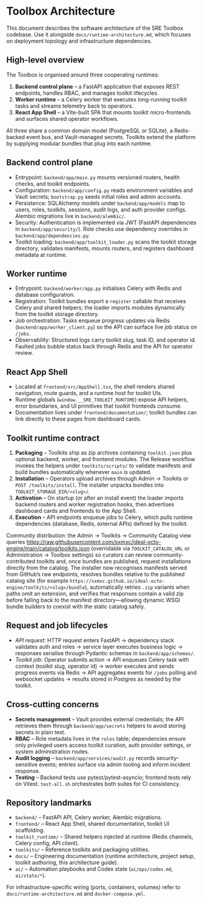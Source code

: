 # Toolbox Architecture

This document describes the software architecture of the SRE Toolbox codebase. Use it alongside `docs/runtime-architecture.md`, which focuses on deployment topology and infrastructure dependencies.

## High-level overview

The Toolbox is organised around three cooperating runtimes:

1. **Backend control plane** – a FastAPI application that exposes REST endpoints, handles RBAC, and manages toolkit lifecycles.
2. **Worker runtime** – a Celery worker that executes long-running toolkit tasks and streams telemetry back to operators.
3. **React App Shell** – a Vite-built SPA that mounts toolkit micro-frontends and surfaces shared operator workflows.

All three share a common domain model (PostgreSQL or SQLite), a Redis-backed event bus, and Vault-managed secrets. Toolkits extend the platform by supplying modular bundles that plug into each runtime.

## Backend control plane

- Entrypoint: `backend/app/main.py` mounts versioned routers, health checks, and toolkit endpoints.
- Configuration: `backend/app/config.py` reads environment variables and Vault secrets; `bootstrap.py` seeds initial roles and admin accounts.
- Persistence: SQLAlchemy models under `backend/app/models` map to users, roles, toolkits, sessions, audit logs, and auth provider configs. Alembic migrations live in `backend/alembic/`.
- Security: Authentication is implemented via JWT (FastAPI dependencies in `backend/app/security/`). Role checks use dependency overrides in `backend/app/dependencies.py`.
- Toolkit loading: `backend/app/toolkit_loader.py` scans the toolkit storage directory, validates manifests, mounts routers, and registers dashboard metadata at runtime.

## Worker runtime

- Entrypoint: `backend/worker/app.py` initialises Celery with Redis and database configuration.
- Registration: Toolkit bundles export a `register` callable that receives Celery and shared helpers; the loader imports modules dynamically from the toolkit storage directory.
- Job orchestration: Tasks enqueue progress updates via Redis (`backend/app/worker_client.py`) so the API can surface live job status on `/jobs`.
- Observability: Structured logs carry toolkit slug, task ID, and operator id. Faulted jobs bubble status back through Redis and the API for operator review.

## React App Shell

- Located at `frontend/src/AppShell.tsx`, the shell renders shared navigation, route guards, and a runtime host for toolkit UIs.
- Runtime globals (`window.__SRE_TOOLKIT_RUNTIME`) expose API helpers, error boundaries, and UI primitives that toolkit frontends consume.
- Documentation lives under `frontend/documentation/`; toolkit bundles can link directly to these pages from dashboard cards.

## Toolkit runtime contract

1. **Packaging** – Toolkits ship as zip archives containing `toolkit.json` plus optional backend, worker, and frontend modules. The Release workflow invokes the helpers under `toolkits/scripts/` to validate manifests and build bundles automatically whenever `main` is updated.
2. **Installation** – Operators upload archives through Admin → Toolkits or `POST /toolkits/install`. The installer unpacks bundles into `TOOLKIT_STORAGE_DIR/<slug>/`.
3. **Activation** – On startup (or after an install event) the loader imports backend routers and worker registration hooks, then advertises dashboard cards and frontends to the App Shell.
4. **Execution** – API endpoints enqueue jobs to Celery, which pulls runtime dependencies (database, Redis, external APIs) defined by the toolkit.

Community distribution: the Admin → Toolkits → Community Catalog view queries <https://raw.githubusercontent.com/sxmxc/ideal-octo-engine/main/catalog/toolkits.json> (overridable via `TOOLKIT_CATALOG_URL` or Administration → Toolbox settings) so curators can review community-contributed toolkits and, once bundles are published, request installations directly from the catalog. The installer now recognises manifests served from GitHub’s raw endpoints, resolves bundles relative to the published catalog site (for example `https://sxmxc.github.io/ideal-octo-engine/toolkits/<slug>/bundle`), automatically retries `.zip` variants when paths omit an extension, and verifies that responses contain a valid zip before falling back to the manifest directory—allowing dynamic WSGI bundle builders to coexist with the static catalog safely.

## Request and job lifecycles

- *API request*: HTTP request enters FastAPI → dependency stack validates auth and roles → service layer executes business logic → responses serialise through Pydantic schemas in `backend/app/schemas/`.
- *Toolkit job*: Operator submits action → API enqueues Celery task with context (toolkit slug, operator id) → worker executes and sends progress events via Redis → API aggregates events for `/jobs` polling and websocket updates → results stored in Postgres as needed by the toolkit.

## Cross-cutting concerns

- **Secrets management** – Vault provides external credentials; the API retrieves them through `backend/app/secrets` helpers to avoid storing secrets in plain text.
- **RBAC** – Role metadata lives in the `roles` table; dependencies ensure only privileged users access toolkit curation, auth provider settings, or system administration routes.
- **Audit logging** – `backend/app/services/audit.py` records security-sensitive events; entries surface via admin tooling and inform incident response.
- **Testing** – Backend tests use pytest/pytest-asyncio; frontend tests rely on Vitest. `test-all.sh` orchestrates both suites for CI consistency.

## Repository landmarks

- `backend/` – FastAPI API, Celery worker, Alembic migrations.
- `frontend/` – React App Shell, shared documentation, toolkit UI scaffolding.
- `toolkit_runtime/` – Shared helpers injected at runtime (Redis channels, Celery config, API client).
- `toolkits/` – Reference toolkits and packaging utilities.
- `docs/` – Engineering documentation (runtime architecture, project setup, toolkit authoring, this architecture guide).
- `ai/` – Automation playbooks and Codex state (`ai/ops/codex.md`, `ai/state/*`).

For infrastructure-specific wiring (ports, containers, volumes) refer to `docs/runtime-architecture.md` and `docker-compose.yml`.
